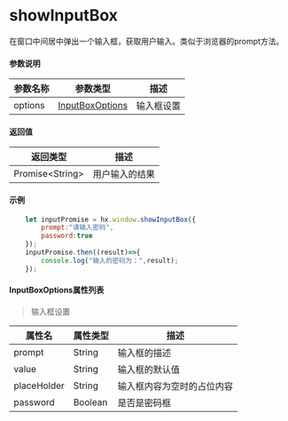 # showInputBox

在窗口中间居中弹出一个输入框，获取用户输入。类似于浏览器的prompt方法。

#### 参数说明

|参数名称	|参数类型							|描述			|
|--			|--									|--				|
|options	|[InputBoxOptions](#InputBoxOptions属性列表)|输入框设置	|

#### 返回值

|返回类型				|描述			|
|--						|--				|
|Promise&lt;String&gt;	|用户输入的结果	|

#### 示例

```javascript
    let inputPromise = hx.window.showInputBox({
        prompt:"请输入密码",
        password:true
    });
    inputPromise.then((result)=>{
        console.log("输入的密码为：",result);
    });
```

#### InputBoxOptions属性列表

> 输入框设置

|属性名		|属性类型	|描述						|
|--			|--			|--							|
|prompt		|String		|输入框的描述				|
|value		|String		|输入框的默认值				|
|placeHolder|String		|输入框内容为空时的占位内容	|
|password	|Boolean	|是否是密码框				|